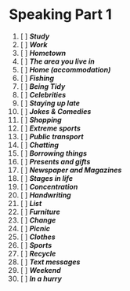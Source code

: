 # Speaking Part 1

1. [ ] _**Study**_
2. [ ] _**Work**_
3. [ ] _**Hometown**_
4. [ ] _**The area you live in**_
5. [ ] _**Home \(accommodation\)**_
6. [ ] _**Fishing**_
7. [ ] _**Being Tidy**_
8. [ ] _**Celebrities**_
9. [ ] _**Staying up late**_
10. [ ] _**Jokes & Comedies**_
11. [ ] _**Shopping**_
12. [ ] _**Extreme sports**_
13. [ ] _**Public transport**_
14. [ ] _**Chatting**_
15. [ ] _**Borrowing things**_
16. [ ] _**Presents and gifts**_
17. [ ] _**Newspaper and Magazines**_
18. [ ] _**Stages in life**_
19. [ ] _**Concentration**_
20. [ ] _**Handwriting**_
21. [ ] _**List**_
22. [ ] _**Furniture**_
23. [ ] _**Change**_
24. [ ] _**Picnic**_
25. [ ] _**Clothes**_
26. [ ] _**Sports**_
27. [ ] _**Recycle**_
28. [ ] _**Text messages**_
29. [ ] _**Weekend**_
30. [ ] _**In a hurry**_

